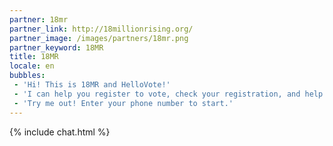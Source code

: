 ```yaml
---
partner: 18mr
partner_link: http://18millionrising.org/
partner_image: /images/partners/18mr.png
partner_keyword: 18MR
title: 18MR
locale: en
bubbles:
 - 'Hi! This is 18MR and HelloVote!'
 - 'I can help you register to vote, check your registration, and help your friends register.'
 - 'Try me out! Enter your phone number to start.'
---
```

{% include chat.html %}




